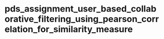 # pds_assignment_user_based_collaborative_filtering_using_pearson_correlation_for_similarity_measure